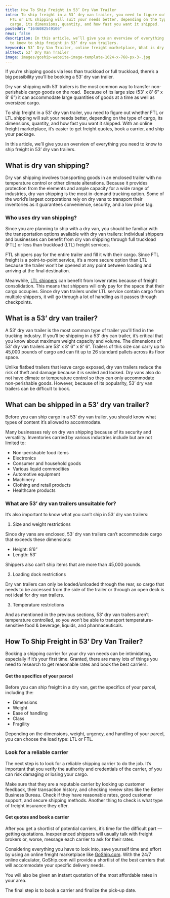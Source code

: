 ```yaml
---
title: How To Ship Freight in 53’ Dry Van Trailer
intro: To ship freight in a 53’ dry van trailer, you need to figure out whether
  FTL or LTL shipping will suit your needs better, depending on the type of
  cargo, its dimensions, quantity, and how fast you want it shipped.
postedAt: "1646082549106"
news: false
description: In this article, we’ll give you an overview of everything you need
  to know to ship freight in 53’ dry van trailers.
keywords: 53’ Dry Van Trailer, online freight marketplace, What is dry van shipping?
altText: 53’ Dry Van Trailer
image: images/goship-website-image-template-1024-x-768-px-3-.jpg
---
```

If you’re shipping goods via less than truckload or full truckload, there’s a big possibility you’ll be booking a 53’ dry van trailer.

Dry van shipping with 53’ trailers is the most common way to transfer non-perishable cargo goods on the road.  Because of its large size (53' x 8' 6” x 8' 6”) it can accommodate large quantities of goods at a time as well as oversized cargo.

To ship freight in a 53’ dry van trailer, you need to figure out whether FTL or LTL shipping will suit your needs better, depending on the type of cargo, its dimensions, quantity, and how fast you want it shipped. With an online freight marketplace, it’s easier to get freight quotes, book a carrier, and ship your package.

In this article, we’ll give you an overview of everything you need to know to ship freight in 53’ dry van trailers.

## What is dry van shipping?

Dry van shipping involves transporting goods in an enclosed trailer with no temperature control or other climate alterations. Because it provides protection from the elements and ample capacity for a wide range of industries, dry van shipping is the most in-demand trucking option. Some of the world’s largest corporations rely on dry vans to transport their inventories as it guarantees convenience, security, and a low price tag. 

### Who uses dry van shipping?

Since you are planning to ship with a dry van, you should be familiar with the transportation options available with dry van trailers: Individual shippers and businesses can benefit from dry van shipping through full truckload (FTL) or less than truckload (LTL) freight services.

FTL shippers pay for the entire trailer and fill it with their cargo. Since FTL freight is a point-to-point service, it’s a more secure option than LTL because the trailer won’t be opened at any point between loading and arriving at the final destination.

Meanwhile, [LTL shippers](https://www.goship.com/shipping-services/ltl-freight-shipping) can benefit from lower rates because of freight consolidation. This means that shippers will only pay for the space that their cargo occupies. Since dry van trailers under LTL service contain cargo from multiple shippers, it will go through a lot of handling as it passes through checkpoints.

## What is a 53’ dry van trailer?

A 53’ dry van trailer is the most common type of trailer you’ll find in the trucking industry. If you’ll be shipping in a 53’ dry can trailer, it’s critical that you know about maximum weight capacity and volume. The dimensions of 53’ dry van trailers are 53' x 8' 6” x 8' 6”. Trailers of this size can carry up to 45,000 pounds of cargo and can fit up to 26 standard pallets across its floor space.

Unlike flatbed trailers that leave cargo exposed, dry van trailers reduce the risk of theft and damage because it is sealed and locked. Dry vans also do not have climate or temperature control so they can only accommodate non-perishable goods. However, because of its popularity, 53’ dry van trailers can be difficult to book.

## What can be shipped in a 53’ dry van trailer?

Before you can ship cargo in a 53’ dry van trailer, you should know what types of content it’s allowed to accommodate.

Many businesses rely on dry van shipping because of its security and versatility. Inventories carried by various industries include but are not limited to:

* Non-perishable food items
* Electronics
* Consumer and household goods
* Various liquid commodities
* Automotive equipment
* Machinery
* Clothing and retail products
* Healthcare products

### What are 53’ dry van trailers unsuitable for?

It’s also important to know what you can’t ship in 53’ dry van trailers:

1. Size and weight restrictions

Since dry vans are enclosed, 53’ dry van trailers can’t accommodate cargo that exceeds these dimensions:

* Height: 8’6”
* Length: 53’

Shippers also can’t ship items that are more than 45,000 pounds.

2. Loading dock restrictions

Dry van trailers can only be loaded/unloaded through the rear, so cargo that needs to be accessed from the side of the trailer or through an open deck is not ideal for dry van trailers.

3. Temperature restrictions

And as mentioned in the previous sections, 53’ dry van trailers aren’t temperature controlled, so you won’t be able to transport temperature-sensitive food & beverage, liquids, and pharmaceuticals.

## How To Ship Freight in 53’ Dry Van Trailer?

Booking a shipping carrier for your dry van needs can be intimidating, especially if it’s your first time. Granted, there are many lots of things you need to research to get reasonable rates and book the best carriers.

#### Get the specifics of your parcel

Before you can ship freight in a dry van, get the specifics of your parcel, including the:

* Dimensions
* Weight
* Ease of handling
* Class
* Fragility

Depending on the dimensions, weight, urgency, and handling of your parcel, you can choose the load type: LTL or FTL.

### Look for a reliable carrier

The next step is to look for a reliable shipping carrier to do the job. It’s important that you verify the authority and credentials of the carrier, of you can risk damaging or losing your cargo.

Make sure that they are a reputable carrier by looking up customer feedback, their transaction history, and checking review sites like the Better Business Bureau. Check if they have reasonable rates, good customer support, and secure shipping methods. Another thing to check is what type of freight insurance they offer.

#### Get quotes and book a carrier

After you get a shortlist of potential carriers, it’s time for the difficult part –– getting quotations. Inexperienced shippers will usually talk with freight brokers or, worse, message each carrier to ask for their rates.

Considering everything you have to look into, save yourself time and effort by using an online freight marketplace like [GoShip.com](https://www.goship.com/). With the 24/7 online calculator, GoShip.com will provide a shortlist of the best carriers that will accommodate your specific delivery needs.

You will also be given an instant quotation of the most affordable rates in your area.

The final step is to book a carrier and finalize the pick-up date.